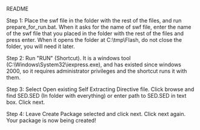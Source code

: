 README

Step 1:
Place the swf file in the folder with the rest of the files, and run prepare_for_run.bat. When it asks for the name of swf file, enter the name of the swf file that you placed in the folder with the rest of the files and press enter. When it opens the folder at C:\tmp\Flash, do not close the folder, you will need it later.

Step 2:
Run "RUN" (Shortcut). It is a windows tool (C:\Windows\System32\iexpress.exe), and has existed since windows 2000, so it requires administrator privileges and the shortcut runs it with them.

Step 3:
Select Open existing Self Extracting Directive file. Click browse and find SED.SED (In folder with everything) or enter path to SED.SED in text box. Click next.

Step 4:
Leave Create Package selected and click next. Click next again. Your package is now being created!
